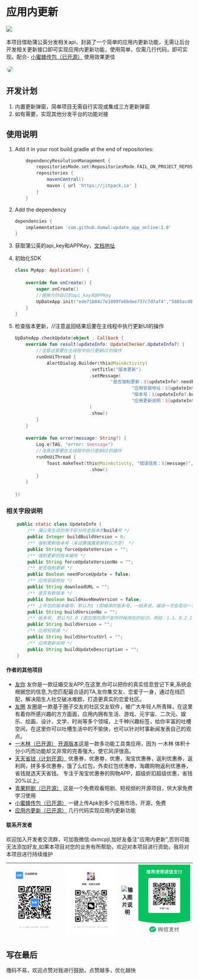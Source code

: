 # 应用内更新
[![](https://jitpack.io/v/dxmwl/update_app_online.svg)](https://jitpack.io/#dxmwl/update_app_online)

本项目借助蒲公英分发相关api，封装了一个简单的应用内更新功能，无需让后台开发相关更新接口即可实现应用内更新功能，使用简单，仅需几行代码，即可实现。配合- [小蜜蜂传包（已开源）](https://github.com/dxmwl/new_bee_upload_app) 使用效果更佳

<img src="./pictures/扫码_搜索联合传播样式-标准色版.png" style="border:2px solid #f4f4f4;border-radius:10px"/>

## 开发计划
1. 内置更新弹窗，简单项目无需自行实现或集成三方更新弹窗
2. 如有需要，实现其他分发平台的功能对接

## 使用说明

1. Add it in your root build.gradle at the end of repositories:
	```groovy
        dependencyResolutionManagement {
            repositoriesMode.set(RepositoriesMode.FAIL_ON_PROJECT_REPOS)
            repositories {
                mavenCentral()
                maven { url 'https://jitpack.io' }
            }
        }
    ```

2. Add the dependency

    ```groovy
    dependencies {
        implementation 'com.github.dxmwl:update_app_online:1.0'
    }
    ```

3. 获取蒲公英的api_key和APPKey，[文档地址](https://www.pgyer.com/doc/view/api#appUpdate)

4. 初始化SDK
    ```kotlin
    class MyApp: Application() {
    
        override fun onCreate() {
            super.onCreate()
            //替换为你自己的api_key和APPKey
            UpDateApp.init("ede71b84c7e1009fe6bdee737c7dfaf4","5885ac48608e2a0470266d3980484746")
        }
    }
    ```
5. 检查版本更新，//注意返回结果后要在主线程中执行更新UI的操作
    ```kotlin
    UpDateApp.checkUpdate(object : Callback {
        override fun result(updateInfo: UpdateChecker.UpdateInfo?) {
            //注意这里要在主线程中执行更新UI的操作
            runOnUiThread {
                AlertDialog.Builder(this@MainActivity)
                                .setTitle("版本更新")
                                .setMessage(
                                        "是否强制更新：${updateInfo?.needForceUpdate}\n" +
                                                "应用安装地址：${updateInfo?.downloadURL}\n" +
                                                "版本号：${updateInfo?.buildVersion}\n" +
                                                "应用更新说明：${updateInfo?.buildUpdateDescription}"
                                )
                                .show()
            }
        }
    
        override fun error(message: String?) {
            Log.e(TAG, "error: $message")
            //注意这里要在主线程中执行更新UI的操作
            runOnUiThread {
                Toast.makeText(this@MainActivity, "错误信息：${message}", Toast.LENGTH_SHORT)
                                .show()
            }
        }
    
    })
    ```

### 相关字段说明
```java
    public static class UpdateInfo {
        /** 蒲公英生成的用于区分历史版本的build号 */
        public Integer buildBuildVersion = 0;
        /** 强制更新版本号（未设置强置更新默认为空） */
        public String forceUpdateVersion = "";
        /** 强制更新的版本编号 */
        public String forceUpdateVersionNo = "";
        /** 是否强制更新 */
        public Boolean needForceUpdate = false;
        /** 应用安装地址 */
        public String downloadURL = "";
        /** 是否有新版本 */
        public Boolean buildHaveNewVersion = false;
        /** 上传包的版本编号，默认为1 (即编译的版本号，一般来说，编译一次会变动一次这个版本号, 在 Android 上叫 Version Code。对于 iOS 来说，是字符串类型；对于 Android 来说是一个整数。例如：1001，28等。) */
        public String buildVersionNo = "";
        /** 版本号, 默认为1.0 (是应用向用户宣传时候用到的标识，例如：1.1、8.2.1等。) */
        public String buildVersion = "";
        /** 应用短链接 */
        public String buildShortcutUrl = "";
        /** 应用更新说明 */
        public String buildUpdateDescription = "";
    }
```

#### 作者的其他项目
- [友你](https://sj.qq.com/appdetail/com.youni.mobile) 友你是一款征婚交友APP,在这里,你可以把你的真实信息登记下来,系统会根据您的信息,为您匹配最合适的TA,友你集交友、恋爱于一身，通过在线匹配，解决陌生人社交破冰难题，打造更真实的恋爱社区。
- [友圈](https://sj.qq.com/appdetail/com.youquan.mobile) 友圈是一款基于圈子交友的社区交友软件，被广大年轻人所青睐，在这里有着你所感兴趣的方方面面，应用内拥有生活、游戏、元宇宙、二次元、娱乐、绘画、设计、文学、时尚等多个领域，上千种兴趣标签，给你丰富的吐槽空间，在这里你可以吐槽生活中的不愉快，也可以针对时事新闻发表自己的观点。
- [一木林（已开源）](https://sj.qq.com/appdetail/com.yimulin.mobile) [开源版本](https://github.com/dxmwl/Yimulin)这是一款多功能工具类应用，因为 一木林 体积十分小巧而功能却又非常的完善强大，使它风评很高。
- [天天省钱（计划开源）](https://sj.qq.com/appdetail/com.ttsq.mobile) 优惠券，优惠劵，优惠，淘宝优惠券，返利优惠券，返利网，拼多多优惠券，饿了么红包，外卖红包优惠劵，淘趣购物返利优惠券，省钱就选天天省钱。 专注于淘宝优惠券的购物APP，超级折扣超级优惠，省钱20%以上。
- [青果短剧（已开源）](https://github.com/dxmwl/qg_android) 这是一个免费观看短剧、短视频的开源项目，供大家免费学习使用
- [小蜜蜂传包（已开源）](https://github.com/dxmwl/new_bee_upload_app) 一键上传Apk到多个应用市场，开源，免费
- [应用内更新（已开源）](https://github.com/dxmwl/update_app_online) 几行代码实现应用内更新功能

#### 联系开发者
欢迎加入开发者交流群，可加我微信:dxmcpjl,加好友备注"应用内更新",否则可能无法添加好友,如果本项目对您的业务有所帮助，欢迎对本项目进行资助，我将对本项目进行持续维护

| ![输入图片说明](pictures/6f4e4459ef7777c93b1e6ad351e2d96.jpg) | ![输入图片说明](pictures/751b466d70425e942fd25318c4c68b6.jpg) |  ![输入图片说明](pictures/dd1fae18c9c1bf30d50070e951dfe39.jpg) |  ![输入图片说明](pictures/54a5061995e4cd45dbc2be36e4dd8d0.jpg) |
|---------------------------------------------------------|---------------------------------------------------|---|---|

## 写在最后
撸码不易，欢迎点赞对我进行鼓励，点赞越多，优化越快